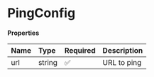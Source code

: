 # PingConfig

**Properties**

| Name | Type   | Required | Description |
| :--- | :----- | :------- | :---------- |
| url  | string | ✅       | URL to ping |
